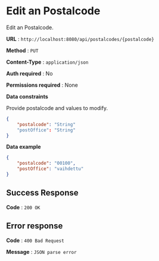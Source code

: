 # Edit an Postalcode

Edit an Postalcode.

**URL** : `http://localhost:8080/api/postalcodes/{postalcode}`

**Method** : `PUT`

**Content-Type** : `application/json`

**Auth required** : No

**Permissions required** : None 

**Data constraints**

Provide postalcode and values to modify.

```json
{
    "postalcode": "String"
    "postOffice": "String"
}
```

**Data example**

```json
{
    "postalcode": "00100",
    "postOffice": "vaihdettu"
}
```

## Success Response

**Code** : `200 OK`

## Error response  

**Code** : `400 Bad Request`  

**Message** : `JSON parse error`
